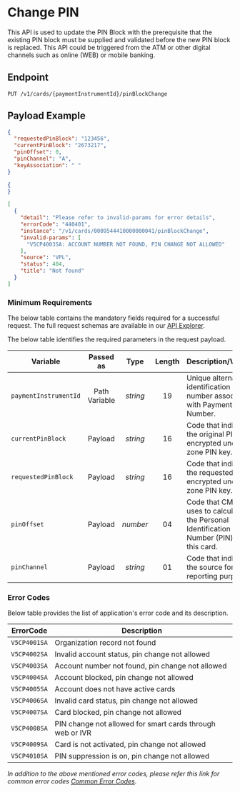 # Change PIN

This API is used to update the PIN Block with the prerequisite that the existing PIN block must be supplied and validated before the new PIN block is replaced. This API could be triggered from the ATM or other digital channels such as online (WEB) or mobile banking.

## Endpoint

`PUT /v1/cards/{paymentInstrumentId}/pinBlockChange`

## Payload Example

<!--
type: tab
titles: Request, Response, Error
-->

```json
{
  "requestedPinBlock": "123456",
  "currentPinBlock": "2673217",
  "pinOffset": 0,
  "pinChannel": "A",
  "keyAssociation": " "
}
```

<!--
type: tab
--> 

```json
{
}

```

<!--
type: tab
--> 

```json
[
  {
    "detail": "Please refer to invalid-params for error details",
    "errorCode": "440401",
    "instance": "/v1/cards/0009544410000000041/pinBlockChange",
    "invalid-params": [
      "V5CP4003SA: ACCOUNT NUMBER NOT FOUND, PIN CHANGE NOT ALLOWED"
    ],
    "source": "VPL",
    "status": 404,
    "title": "Not found"
  }
]
```

<!-- type: tab-end -->

### Minimum Requirements

The below table contains the mandatory fields required for a successful request. The full request schemas are available in our [API Explorer](../api/?type=put&path=/v1/cards/{paymentInstrumentId}/pinBlockChange).

The below table identifies the required parameters in the request payload.

| Variable | Passed as | Type | Length | Description/Values |
| -------- | :-------: | :--: | :------------: | ------------------ |
| `paymentInstrumentId` | Path Variable | *string* | 19 | Unique alternate identification number associated with Payment Card Number. |
| `currentPinBlock` | Payload | *string* | 16 | Code that indicates the original PIN encrypted under a zone PIN key. |
| `requestedPinBlock` | Payload | *string* | 16 | Code that indicates the requested PIN encrypted under a zone PIN key. |
| `pinOffset` | Payload | *number* | 04 | Code that CMS uses to calculate the Personal Identification Number (PIN) for this card. |
| `pinChannel` | Payload | *string* | 01 | Code that indicates the source for reporting purposes. |

### Error Codes 

Below table provides the list of application's error code and its description.

| ErrorCode |  Description |
| --------  | ------------------ |
|`V5CP4001SA`| Organization record not found | 
|`V5CP4002SA`| Invalid account status, pin change not allowed | 
|`V5CP4003SA`| Account number not found, pin change not allowed | 
|`V5CP4004SA`| Account blocked, pin change not allowed | 
|`V5CP4005SA`| Account does not have active cards |
|`V5CP4006SA`| Invalid card status, pin change not allowed | 
|`V5CP4007SA`| Card blocked, pin change not allowed | 
|`V5CP4008SA`| PIN change not allowed for smart cards through web or IVR | 
|`V5CP4009SA`| Card is not activated, pin change not allowed | 
|`V5CP4010SA`| PIN suppression is on, pin change not allowed | 

*In addition to the above mentioned error codes, please refer this link for common error codes [Common Error Codes](?path=docs/Common_Error_Code.md).*
